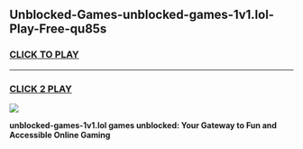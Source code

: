 
## Unblocked-Games-unblocked-games-1v1.lol-Play-Free-qu85s
<h3>
<a href="https://premium76.site?title=unblocked-games-1v1.lol&ref=12A">CLICK TO PLAY</a></h3>
<hr>

<h3>
<a href="https://premium76.site?title=unblocked-games-1v1.lol&ref=12A">CLICK 2 PLAY</a>
  
</h3>

<a href="https://premium76.site?title=unblocked-games-1v1.lol&ref=12A"><img src="https://clearcache.store/games.png"></a>


**unblocked-games-1v1.lol games unblocked: Your Gateway to Fun and Accessible Online Gaming**
